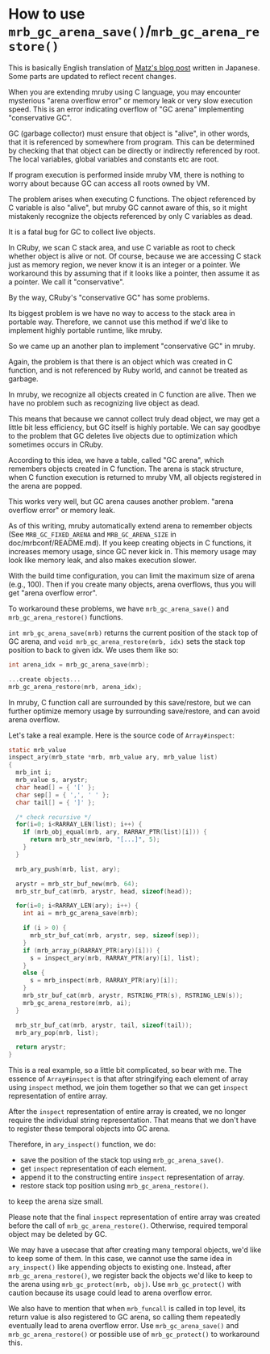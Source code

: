 # How to use `mrb_gc_arena_save()`/`mrb_gc_arena_restore()`

This is basically English translation of [Matz's blog post](http://www.rubyist.net/~matz/20130731.html) written in Japanese.
Some parts are updated to reflect recent changes.

When you are extending mruby using C language, you may encounter
mysterious "arena overflow error" or memory leak or very slow
execution speed.  This is an error indicating overflow of "GC arena"
implementing "conservative GC".

GC (garbage collector) must ensure that object is "alive", in other
words, that it is referenced by somewhere from program.  This can be
determined by checking that that object can be directly or indirectly
referenced by root.  The local variables, global variables and
constants etc are root.

If program execution is performed inside mruby VM, there is nothing to
worry about because GC can access all roots owned by VM.

The problem arises when executing C functions.  The object referenced
by C variable is also "alive", but mruby GC cannot aware of this, so
it might mistakenly recognize the objects referenced by only C
variables as dead.

It is a fatal bug for GC to collect live objects.

In CRuby, we scan C stack area, and use C variable as root to check
whether object is alive or not.  Of course, because we are accessing C
stack just as memory region, we never know it is an integer or a
pointer.  We workaround this by assuming that if it looks like a
pointer, then assume it as a pointer.  We call it "conservative".

By the way, CRuby's "conservative GC" has some problems.

Its biggest problem is we have no way to access to the stack area in
portable way.  Therefore, we cannot use this method if we'd like to
implement highly portable runtime, like mruby.

So we came up an another plan to implement "conservative GC" in mruby.

Again, the problem is that there is an object which was created in C
function, and is not referenced by Ruby world, and cannot be treated
as garbage.

In mruby, we recognize all objects created in C function are alive.
Then we have no problem such as recognizing live object as dead.

This means that because we cannot collect truly dead object, we may
get a little bit less efficiency, but GC itself is highly portable.
We can say goodbye to the problem that GC deletes live objects due to
optimization which sometimes occurs in CRuby.

According to this idea, we have a table, called "GC arena", which
remembers objects created in C function.  The arena is stack
structure, when C function execution is returned to mruby VM, all
objects registered in the arena are popped.

This works very well, but GC arena causes another problem.  "arena
overflow error" or memory leak.

As of this writing, mruby automatically extend arena to remember
objects (See `MRB_GC_FIXED_ARENA` and `MRB_GC_ARENA_SIZE` in
doc/mrbconf/README.md).  If you keep creating objects in C functions,
it increases memory usage, since GC never kick in.  This memory usage
may look like memory leak, and also makes execution slower.

With the build time configuration, you can limit the maximum size of
arena (e.g., 100).  Then if you create many objects, arena overflows,
thus you will get "arena overflow error".

To workaround these problems, we have `mrb_gc_arena_save()` and
`mrb_gc_arena_restore()` functions.

`int mrb_gc_arena_save(mrb)` returns the current position of the stack
top of GC arena, and `void mrb_gc_arena_restore(mrb, idx)` sets the
stack top position to back to given idx.  We uses them like so:

```c
int arena_idx = mrb_gc_arena_save(mrb);

...create objects...
mrb_gc_arena_restore(mrb, arena_idx);

```

In mruby, C function call are surrounded by this save/restore, but we
can further optimize memory usage by surrounding save/restore, and can
avoid arena overflow.

Let's take a real example.  Here is the source code of `Array#inspect`:

```c
static mrb_value
inspect_ary(mrb_state *mrb, mrb_value ary, mrb_value list)
{
  mrb_int i;
  mrb_value s, arystr;
  char head[] = { '[' };
  char sep[] = { ',', ' ' };
  char tail[] = { ']' };

  /* check recursive */
  for(i=0; i<RARRAY_LEN(list); i++) {
    if (mrb_obj_equal(mrb, ary, RARRAY_PTR(list)[i])) {
      return mrb_str_new(mrb, "[...]", 5);
    }
  }

  mrb_ary_push(mrb, list, ary);

  arystr = mrb_str_buf_new(mrb, 64);
  mrb_str_buf_cat(mrb, arystr, head, sizeof(head));

  for(i=0; i<RARRAY_LEN(ary); i++) {
    int ai = mrb_gc_arena_save(mrb);

    if (i > 0) {
      mrb_str_buf_cat(mrb, arystr, sep, sizeof(sep));
    }
    if (mrb_array_p(RARRAY_PTR(ary)[i])) {
      s = inspect_ary(mrb, RARRAY_PTR(ary)[i], list);
    }
    else {
      s = mrb_inspect(mrb, RARRAY_PTR(ary)[i]);
    }
    mrb_str_buf_cat(mrb, arystr, RSTRING_PTR(s), RSTRING_LEN(s));
    mrb_gc_arena_restore(mrb, ai);
  }

  mrb_str_buf_cat(mrb, arystr, tail, sizeof(tail));
  mrb_ary_pop(mrb, list);

  return arystr;
}
```

This is a real example, so a little bit complicated, so bear with me.
The essence of `Array#inspect` is that after stringifying each element
of array using `inspect` method, we join them together so that we can
get `inspect` representation of entire array.

After the `inspect` representation of entire array is created, we no
longer require the individual string representation.  That means that
we don't have to register these temporal objects into GC arena.

Therefore, in `ary_inspect()` function, we do:

* save the position of the stack top using `mrb_gc_arena_save()`.
* get `inspect` representation of each element.
* append it to the constructing entire `inspect` representation of array.
* restore stack top position using `mrb_gc_arena_restore()`.

to keep the arena size small.

Please note that the final `inspect` representation of entire array
was created before the call of `mrb_gc_arena_restore()`.  Otherwise,
required temporal object may be deleted by GC.

We may have a usecase that after creating many temporal objects, we'd
like to keep some of them.  In this case, we cannot use the same idea
in `ary_inspect()` like appending objects to existing one.  Instead,
after `mrb_gc_arena_restore()`, we register back the objects we'd like
to keep to the arena using `mrb_gc_protect(mrb, obj)`.  Use
`mrb_gc_protect()` with caution because its usage could lead to arena
overflow error.

We also have to mention that when `mrb_funcall` is called in top
level, its return value is also registered to GC arena, so calling
them repeatedly eventually lead to arena overflow error.  Use
`mrb_gc_arena_save()` and `mrb_gc_arena_restore()` or possible use of
`mrb_gc_protect()` to workaround this.

